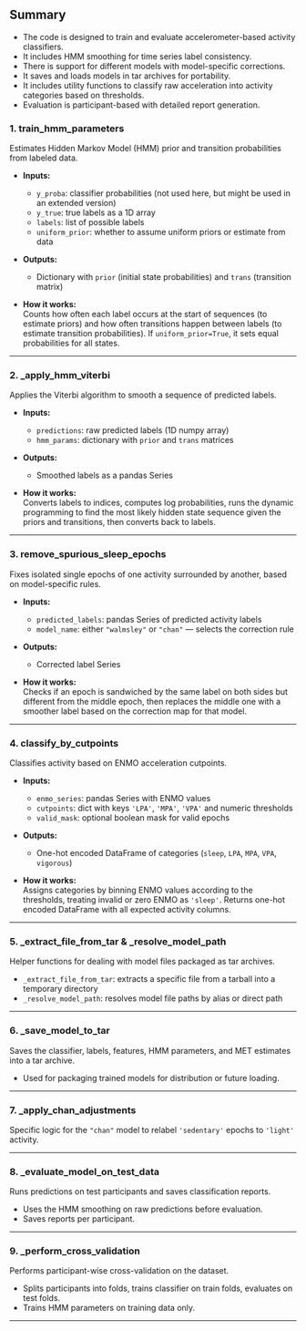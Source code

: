 ## Summary

- The code is designed to train and evaluate accelerometer-based activity classifiers.  
- It includes HMM smoothing for time series label consistency.  
- There is support for different models with model-specific corrections.  
- It saves and loads models in tar archives for portability.  
- It includes utility functions to classify raw acceleration into activity categories based on thresholds.  
- Evaluation is participant-based with detailed report generation.


### 1. **train_hmm_parameters**  
Estimates Hidden Markov Model (HMM) prior and transition probabilities from labeled data.

- **Inputs:**  
  - `y_proba`: classifier probabilities (not used here, but might be used in an extended version)  
  - `y_true`: true labels as a 1D array  
  - `labels`: list of possible labels  
  - `uniform_prior`: whether to assume uniform priors or estimate from data

- **Outputs:**  
  - Dictionary with `prior` (initial state probabilities) and `trans` (transition matrix)

- **How it works:**  
  Counts how often each label occurs at the start of sequences (to estimate priors) and how often transitions happen between labels (to estimate transition probabilities). If `uniform_prior=True`, it sets equal probabilities for all states.

---

### 2. **_apply_hmm_viterbi**  
Applies the Viterbi algorithm to smooth a sequence of predicted labels.

- **Inputs:**  
  - `predictions`: raw predicted labels (1D numpy array)  
  - `hmm_params`: dictionary with `prior` and `trans` matrices

- **Outputs:**  
  - Smoothed labels as a pandas Series

- **How it works:**  
  Converts labels to indices, computes log probabilities, runs the dynamic programming to find the most likely hidden state sequence given the priors and transitions, then converts back to labels.

---

### 3. **remove_spurious_sleep_epochs**  
Fixes isolated single epochs of one activity surrounded by another, based on model-specific rules.

- **Inputs:**  
  - `predicted_labels`: pandas Series of predicted activity labels  
  - `model_name`: either `"walmsley"` or `"chan"` — selects the correction rule

- **Outputs:**  
  - Corrected label Series

- **How it works:**  
  Checks if an epoch is sandwiched by the same label on both sides but different from the middle epoch, then replaces the middle one with a smoother label based on the correction map for that model.

---

### 4. **classify_by_cutpoints**  
Classifies activity based on ENMO acceleration cutpoints.

- **Inputs:**  
  - `enmo_series`: pandas Series with ENMO values  
  - `cutpoints`: dict with keys `'LPA'`, `'MPA'`, `'VPA'` and numeric thresholds  
  - `valid_mask`: optional boolean mask for valid epochs

- **Outputs:**  
  - One-hot encoded DataFrame of categories (`sleep`, `LPA`, `MPA`, `VPA`, `vigorous`)

- **How it works:**  
  Assigns categories by binning ENMO values according to the thresholds, treating invalid or zero ENMO as `'sleep'`. Returns one-hot encoded DataFrame with all expected activity columns.

---

### 5. **_extract_file_from_tar & _resolve_model_path**  
Helper functions for dealing with model files packaged as tar archives.

- `_extract_file_from_tar`: extracts a specific file from a tarball into a temporary directory  
- `_resolve_model_path`: resolves model file paths by alias or direct path

---

### 6. **_save_model_to_tar**  
Saves the classifier, labels, features, HMM parameters, and MET estimates into a tar archive.

- Used for packaging trained models for distribution or future loading.

---

### 7. **_apply_chan_adjustments**  
Specific logic for the `"chan"` model to relabel `'sedentary'` epochs to `'light'` activity.

---

### 8. **_evaluate_model_on_test_data**  
Runs predictions on test participants and saves classification reports.

- Uses the HMM smoothing on raw predictions before evaluation.  
- Saves reports per participant.

---

### 9. **_perform_cross_validation**  
Performs participant-wise cross-validation on the dataset.

- Splits participants into folds, trains classifier on train folds, evaluates on test folds.  
- Trains HMM parameters on training data only.

---
